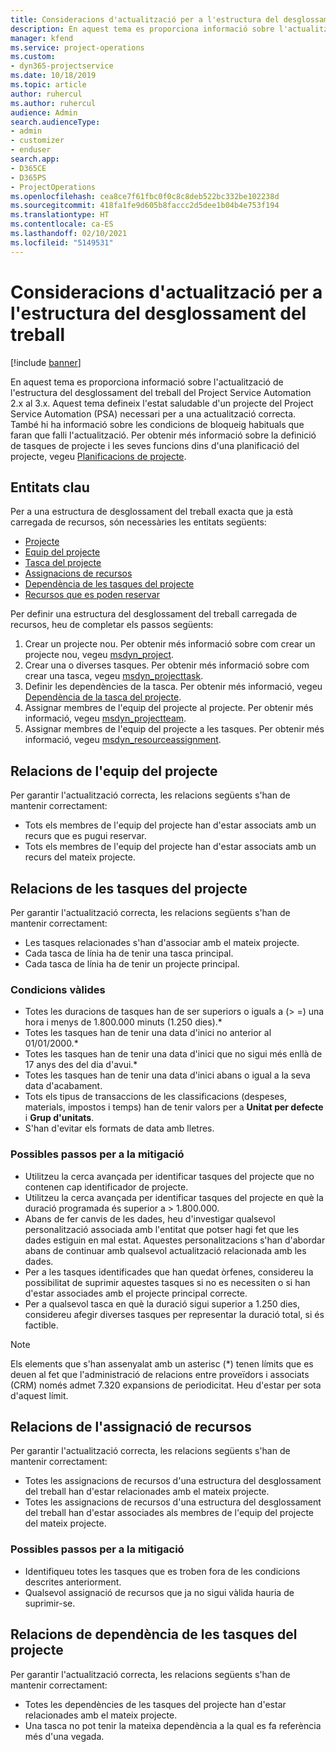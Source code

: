 ```yaml
---
title: Consideracions d'actualització per a l'estructura del desglossament del treball
description: En aquest tema es proporciona informació sobre l'actualització de l'estructura del desglossament del treball del Project Service Automation 2.x al 3.x.
manager: kfend
ms.service: project-operations
ms.custom:
- dyn365-projectservice
ms.date: 10/18/2019
ms.topic: article
author: ruhercul
ms.author: ruhercul
audience: Admin
search.audienceType:
- admin
- customizer
- enduser
search.app:
- D365CE
- D365PS
- ProjectOperations
ms.openlocfilehash: cea8ce7f61fbc0f0c8c8deb522bc332be102238d
ms.sourcegitcommit: 418fa1fe9d605b8faccc2d5dee1b04b4e753f194
ms.translationtype: HT
ms.contentlocale: ca-ES
ms.lasthandoff: 02/10/2021
ms.locfileid: "5149531"
---
```

# <a name="upgrade-considerations-for-the-work-breakdown-structure"></a>Consideracions d'actualització per a l'estructura del desglossament del treball

[!include [banner](../includes/psa-now-project-operations.md)]

En aquest tema es proporciona informació sobre l'actualització de l'estructura del desglossament del treball del Project Service Automation 2.x al 3.x. Aquest tema defineix l'estat saludable d'un projecte del Project Service Automation (PSA) necessari per a una actualització correcta. També hi ha informació sobre les condicions de bloqueig habituals que faran que falli l'actualització. Per obtenir més informació sobre la definició de tasques de projecte i les seves funcions dins d'una planificació del projecte, vegeu [Planificacions de projecte](project-creating.md).

## <a name="key-entities"></a>Entitats clau
Per a una estructura de desglossament del treball exacta que ja està carregada de recursos, són necessàries les entitats següents:

- [Projecte](https://docs.microsoft.com/dynamics365/customerengagement/on-premises/developer/entities/msdyn_project)
- [Equip del projecte](https://docs.microsoft.com/dynamics365/customerengagement/on-premises/developer/entities/msdyn_projectteam)
- [Tasca del projecte](https://docs.microsoft.com/dynamics365/customerengagement/on-premises/developer/entities/msdyn_projecttask)
- [Assignacions de recursos](https://docs.microsoft.com/dynamics365/customerengagement/on-premises/developer/entities/msdyn_resourceassignment)
- [Dependència de les tasques del projecte](https://docs.microsoft.com/dynamics365/customerengagement/on-premises/developer/entities/msdyn_projecttaskdependency)
- [Recursos que es poden reservar](https://docs.microsoft.com/dynamics365/customerengagement/on-premises/developer/entities/bookableresource)

Per definir una estructura del desglossament del treball carregada de recursos, heu de completar els passos següents:

1. Crear un projecte nou. Per obtenir més informació sobre com crear un projecte nou, vegeu [msdyn_project](https://docs.microsoft.com/dynamics365/customerengagement/on-premises/developer/entities/msdyn_project).
2. Crear una o diverses tasques. Per obtenir més informació sobre com crear una tasca, vegeu [msdyn_projecttask](https://docs.microsoft.com/dynamics365/customerengagement/on-premises/developer/entities/msdyn_projecttask).
3. Definir les dependències de la tasca. Per obtenir més informació, vegeu [Dependència de la tasca del projecte](https://docs.microsoft.com/dynamics365/customerengagement/on-premises/developer/entities/msdyn_projecttaskdependency).
4. Assignar membres de l'equip del projecte al projecte. Per obtenir més informació, vegeu [msdyn_projectteam](https://docs.microsoft.com/dynamics365/customerengagement/on-premises/developer/entities/msdyn_projectteam).
5. Assignar membres de l'equip del projecte a les tasques. Per obtenir més informació, vegeu [msdyn_resourceassignment](https://docs.microsoft.com/dynamics365/customerengagement/on-premises/developer/entities/msdyn_resourceassignment).

## <a name="project-team-relationships"></a>Relacions de l'equip del projecte

Per garantir l'actualització correcta, les relacions següents s'han de mantenir correctament:
- Tots els membres de l'equip del projecte han d'estar associats amb un recurs que es pugui reservar.
- Tots els membres de l'equip del projecte han d'estar associats amb un recurs del mateix projecte. 

## <a name="project-task-relationships"></a>Relacions de les tasques del projecte
Per garantir l'actualització correcta, les relacions següents s'han de mantenir correctament:

- Les tasques relacionades s'han d'associar amb el mateix projecte.
- Cada tasca de línia ha de tenir una tasca principal.
- Cada tasca de línia ha de tenir un projecte principal.

### <a name="valid-conditions"></a>Condicions vàlides

- Totes les duracions de tasques han de ser superiors o iguals a (> =) una hora i menys de 1.800.000 minuts (1.250 dies).*
- Totes les tasques han de tenir una data d'inici no anterior al 01/01/2000.*
- Totes les tasques han de tenir una data d'inici que no sigui més enllà de 17 anys des del dia d'avui.*
- Totes les tasques han de tenir una data d'inici abans o igual a la seva data d'acabament.
- Tots els tipus de transaccions de les classificacions (despeses, materials, impostos i temps) han de tenir valors per a **Unitat per defecte** i **Grup d'unitats**.
- S'han d'evitar els formats de data amb lletres.

### <a name="potential-mitigation-steps"></a>Possibles passos per a la mitigació
- Utilitzeu la cerca avançada per identificar tasques del projecte que no contenen cap identificador de projecte.
- Utilitzeu la cerca avançada per identificar tasques del projecte en què la duració programada és superior a > 1.800.000.
- Abans de fer canvis de les dades, heu d'investigar qualsevol personalització associada amb l'entitat que potser hagi fet que les dades estiguin en mal estat. Aquestes personalitzacions s'han d'abordar abans de continuar amb qualsevol actualització relacionada amb les dades.
- Per a les tasques identificades que han quedat òrfenes, considereu la possibilitat de suprimir aquestes tasques si no es necessiten o si han d'estar associades amb el projecte principal correcte.
- Per a qualsevol tasca en què la duració sigui superior a 1.250 dies, considereu afegir diverses tasques per representar la duració total, si és factible.

> [!NOTE]
> Els elements que s'han assenyalat amb un asterisc (\*) tenen límits que es deuen al fet que l'administració de relacions entre proveïdors i associats (CRM) només admet 7.320 expansions de periodicitat. Heu d'estar per sota d'aquest límit.

## <a name="resource-assignment-relationships"></a>Relacions de l'assignació de recursos
Per garantir l'actualització correcta, les relacions següents s'han de mantenir correctament:

- Totes les assignacions de recursos d'una estructura del desglossament del treball han d'estar relacionades amb el mateix projecte.
- Totes les assignacions de recursos d'una estructura del desglossament del treball han d'estar associades als membres de l'equip del projecte del mateix projecte.

### <a name="potential-mitigation-steps"></a>Possibles passos per a la mitigació
- Identifiqueu totes les tasques que es troben fora de les condicions descrites anteriorment.  
- Qualsevol assignació de recursos que ja no sigui vàlida hauria de suprimir-se.

## <a name="project-task-dependency-relationships"></a>Relacions de dependència de les tasques del projecte
Per garantir l'actualització correcta, les relacions següents s'han de mantenir correctament:

- Totes les dependències de les tasques del projecte han d'estar relacionades amb el mateix projecte.
- Una tasca no pot tenir la mateixa dependència a la qual es fa referència més d'una vegada.
